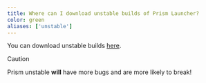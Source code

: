 ```yaml
---
title: Where can I download unstable builds of Prism Launcher?
color: green
aliases: ['unstable']
---
```


You can download unstable builds [here](https://nightly.link/PrismLauncher/PrismLauncher/workflows/trigger_builds/develop).

> [!CAUTION]
> Prism unstable **will** have more bugs and are more likely to break!
